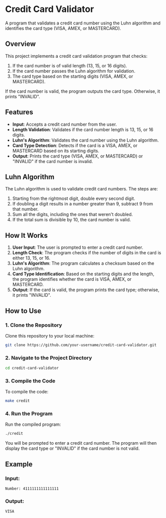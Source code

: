 
# Credit Card Validator

A program that validates a credit card number using the Luhn algorithm and identifies the card type (VISA, AMEX, or MASTERCARD).

## Overview

This project implements a credit card validation program that checks:
1. If the card number is of valid length (13, 15, or 16 digits).
2. If the card number passes the Luhn algorithm for validation.
3. The card type based on the starting digits (VISA, AMEX, or MASTERCARD).

If the card number is valid, the program outputs the card type. Otherwise, it prints "INVALID".

## Features

- **Input**: Accepts a credit card number from the user.
- **Length Validation**: Validates if the card number length is 13, 15, or 16 digits.
- **Luhn's Algorithm**: Validates the card number using the Luhn algorithm.
- **Card Type Detection**: Detects if the card is a VISA, AMEX, or MASTERCARD based on its starting digits.
- **Output**: Prints the card type (VISA, AMEX, or MASTERCARD) or "INVALID" if the card number is invalid.

## Luhn Algorithm

The Luhn algorithm is used to validate credit card numbers. The steps are:
1. Starting from the rightmost digit, double every second digit.
2. If doubling a digit results in a number greater than 9, subtract 9 from that number.
3. Sum all the digits, including the ones that weren't doubled.
4. If the total sum is divisible by 10, the card number is valid.

## How It Works

1. **User Input**: The user is prompted to enter a credit card number.
2. **Length Check**: The program checks if the number of digits in the card is either 13, 15, or 16.
3. **Luhn's Algorithm**: The program calculates a checksum based on the Luhn algorithm.
4. **Card Type Identification**: Based on the starting digits and the length, the program identifies whether the card is VISA, AMEX, or MASTERCARD.
5. **Output**: If the card is valid, the program prints the card type; otherwise, it prints "INVALID".

## How to Use

### 1. Clone the Repository

Clone this repository to your local machine:

```bash
git clone https://github.com/your-username/credit-card-validator.git
```

### 2. Navigate to the Project Directory

```bash
cd credit-card-validator
```

### 3. Compile the Code

To compile the code:

```bash
make credit
```

### 4. Run the Program

Run the compiled program:

```bash
./credit
```

You will be prompted to enter a credit card number. The program will then display the card type or "INVALID" if the card number is not valid.

## Example

### Input:
```
Number: 4111111111111111
```

### Output:
```
VISA
```

